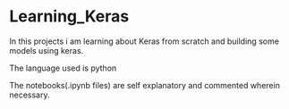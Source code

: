 # Learning_Keras

In this projects i am learning about Keras from scratch and building some models using keras.

The language used is python

The notebooks(.ipynb files) are self explanatory and commented wherein necessary.
